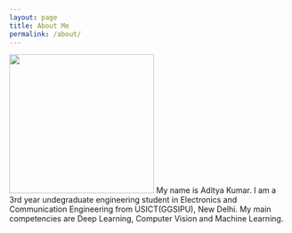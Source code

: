 ```yaml
---
layout: page
title: About Me
permalink: /about/
---
```


<img src="https://raw.githubusercontent.com/adityak2920/dailyblogs/master/images/p2.png" width="260" height="250"> 
My name is Aditya Kumar. I am a 3rd year undegraduate engineering student in Electronics and Communication Engineering from USICT(GGSIPU), New Delhi. My main competencies are Deep Learning, Computer Vision and Machine Learning.
